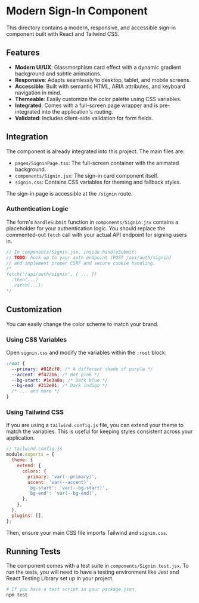 # Modern Sign-In Component

This directory contains a modern, responsive, and accessible sign-in component built with React and Tailwind CSS.

## Features

- **Modern UI/UX**: Glassmorphism card effect with a dynamic gradient background and subtle animations.
- **Responsive**: Adapts seamlessly to desktop, tablet, and mobile screens.
- **Accessible**: Built with semantic HTML, ARIA attributes, and keyboard navigation in mind.
- **Themeable**: Easily customize the color palette using CSS variables.
- **Integrated**: Comes with a full-screen page wrapper and is pre-integrated into the application's routing.
- **Validated**: Includes client-side validation for form fields.

## Integration

The component is already integrated into this project. The main files are:

-   `pages/SigninPage.tsx`: The full-screen container with the animated background.
-   `components/Signin.jsx`: The sign-in card component itself.
-   `signin.css`: Contains CSS variables for theming and fallback styles.

The sign-in page is accessible at the `/signin` route.

### Authentication Logic

The form's `handleSubmit` function in `components/Signin.jsx` contains a placeholder for your authentication logic. You should replace the commented-out `fetch` call with your actual API endpoint for signing users in.

```javascript
// In components/Signin.jsx, inside handleSubmit:
// TODO: hook up to your auth endpoint (POST /api/auth/signin)
// and implement proper CSRF and secure cookie handling.
/*
fetch('/api/auth/signin', { ... })
  .then(...)
  .catch(...);
*/
```

## Customization

You can easily change the color scheme to match your brand.

### Using CSS Variables

Open `signin.css` and modify the variables within the `:root` block:

```css
:root {
  --primary: #818cf8; /* A different shade of purple */
  --accent: #f472b6; /* Hot pink */
  --bg-start: #1e3a8a; /* Dark blue */
  --bg-end: #312e81; /* Dark indigo */
  /* ... and more */
}
```

### Using Tailwind CSS

If you are using a `tailwind.config.js` file, you can extend your theme to match the variables. This is useful for keeping styles consistent across your application.

```js
// tailwind.config.js
module.exports = {
  theme: {
    extend: {
      colors: {
        primary: 'var(--primary)',
        accent: 'var(--accent)',
        'bg-start': 'var(--bg-start)',
        'bg-end': 'var(--bg-end)',
      },
    },
  },
  plugins: [],
};
```

Then, ensure your main CSS file imports Tailwind and `signin.css`.

## Running Tests

The component comes with a test suite in `components/Signin.test.jsx`. To run the tests, you will need to have a testing environment like Jest and React Testing Library set up in your project.

```bash
# If you have a test script in your package.json
npm test
```
